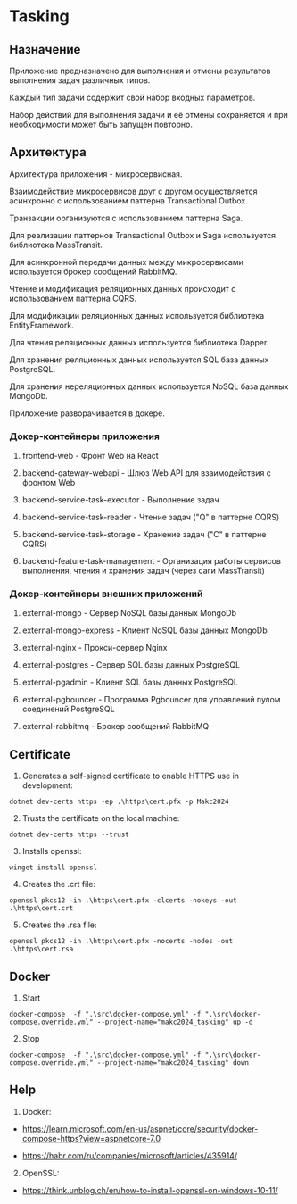 # Tasking

## Назначение

Приложение предназначено для выполнения и отмены результатов выполнения задач различных типов.

Каждый тип задачи содержит свой набор входных параметров.

Набор действий для выполнения задачи и её отмены сохраняется и при необходимости может быть запущен повторно.

## Архитектура

Архитектура приложения - микросервисная.

Взаимодействие микросервисов друг с другом осуществляется асинхронно с использованием паттерна Transactional Outbox.

Транзакции организуются с использованием паттерна Saga.

Для реализации паттернов Transactional Outbox и Saga используется библиотека MassTransit.

Для асинхронной передачи данных между микросервисами используется брокер сообщений RabbitMQ.

Чтение и модификация реляционных данных происходит с использованием паттерна CQRS.

Для модификации реляционных данных используется библиотека EntityFramework.

Для чтения реляционных данных используется библиотека Dapper.

Для хранения реляционных данных используется SQL база данных PostgreSQL.

Для хранения нереляционных данных используется NoSQL база данных MongoDb.

Приложение разворачивается в докере.

### Докер-контейнеры приложения

1. frontend-web - Фронт Web на React

2. backend-gateway-webapi - Шлюз Web API для взаимодействия с фронтом Web

3. backend-service-task-executor - Выполнение задач

4. backend-service-task-reader - Чтение задач ("Q" в паттерне CQRS)

5. backend-service-task-storage - Хранение задач ("С" в паттерне CQRS)

6. backend-feature-task-management - Организация работы сервисов выполнения, чтения и хранения задач (через саги MassTransit)

### Докер-контейнеры внешних приложений

1. external-mongo - Сервер NoSQL базы данных MongoDb

2. external-mongo-express - Клиент NoSQL базы данных MongoDb

3. external-nginx - Прокси-сервер Nginx

4. external-postgres - Сервер SQL базы данных PostgreSQL

5. external-pgadmin - Клиент SQL базы данных PostgreSQL

6. external-pgbouncer - Программа Pgbouncer для управлений пулом соединений PostgreSQL

7. external-rabbitmq - Брокер сообщений RabbitMQ

## Certificate

1. Generates a self-signed certificate to enable HTTPS use in development:

```
dotnet dev-certs https -ep .\https\cert.pfx -p Makc2024
```

2. Trusts the certificate on the local machine:

```
dotnet dev-certs https --trust
```

3. Installs openssl:

```
winget install openssl
```

4. Creates the .crt file:

```
openssl pkcs12 -in .\https\cert.pfx -clcerts -nokeys -out .\https\cert.crt
```

5. Creates the .rsa file:

```
openssl pkcs12 -in .\https\cert.pfx -nocerts -nodes -out .\https\cert.rsa
```

## Docker

1. Start

```
docker-compose  -f ".\src\docker-compose.yml" -f ".\src\docker-compose.override.yml" --project-name="makc2024_tasking" up -d
```

2. Stop

```
docker-compose  -f ".\src\docker-compose.yml" -f ".\src\docker-compose.override.yml" --project-name="makc2024_tasking" down
```

## Help

1. Docker:

- https://learn.microsoft.com/en-us/aspnet/core/security/docker-compose-https?view=aspnetcore-7.0

- https://habr.com/ru/companies/microsoft/articles/435914/

2. OpenSSL:

- https://think.unblog.ch/en/how-to-install-openssl-on-windows-10-11/
